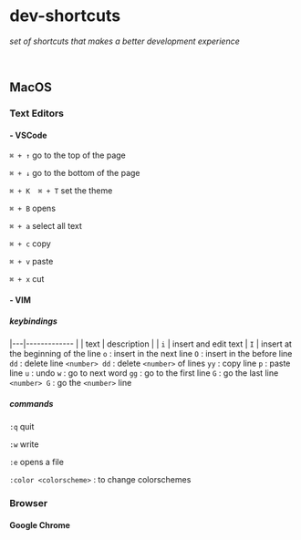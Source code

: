 # dev-shortcuts
*set of shortcuts that makes a better development experience*

<br>

## MacOS

### Text Editors

#### - VSCode

` ⌘ + ↑ `  go to the top of the page

` ⌘ + ↓ ` go to the bottom of the page

` ⌘ + K  ⌘ + T ` set the theme

` ⌘ + B ` opens <explorer>

` ⌘ + a ` select all text

` ⌘ + c ` copy

` ⌘ + v ` paste

` ⌘ + x ` cut



#### - VIM
#####  keybindings

|---|------------- |
| text | description | 
| `i` | insert and edit text | 
`I` | insert at the beginning of the line 
`o` : insert in the next line
`O` : insert in the before line
`dd` : delete line
`<number> dd` : delete `<number>`  of lines 
`yy` : copy line
`p` : paste line
`u` : undo
`w` : go to next word
`gg` : go to the first line
`G` : go the last line
`<number> G` : go the `<number>` line 

##### commands
`:q` quit

`:w` write 

`:e` opens a file

`:color <colorscheme>` : to change colorschemes


### Browser
#### Google Chrome
